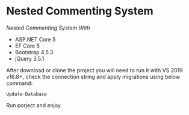 # Nested Commenting System

*Nested Commenting System With*
* ASP.NET Core 5 
* EF Core 5
* Bootstrap 4.5.3
* jQuery 3.5.1

After download or clone the project you will need to run it with VS 2019 v16.8+, check the connection string and apply migrations using below command:

```
Update-Database
```

Run porject and enjoy.
